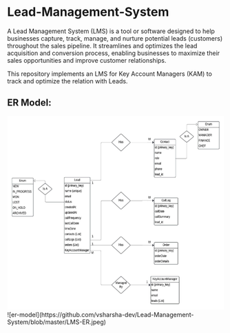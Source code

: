 # Lead-Management-System

A Lead Management System (LMS) is a tool or software designed to help businesses capture, track, manage, and nurture potential leads (customers) throughout the sales pipeline. It streamlines and optimizes the lead acquisition and conversion process, enabling businesses to maximize their sales opportunities and improve customer relationships.

This repository implements an LMS for Key Account Managers (KAM) to track and optimize the relation with Leads.

## ER Model:
<img src="https://github.com/vsharsha-dev/Lead-Management-System/blob/master/LMS-ER.jpeg" alt="ermodel" width="650" height="450">
![er-model](https://github.com/vsharsha-dev/Lead-Management-System/blob/master/LMS-ER.jpeg)
